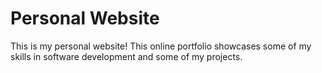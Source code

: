 # Personal Website

This is my personal website! This online portfolio showcases some of my skills in software development and some of my projects.
